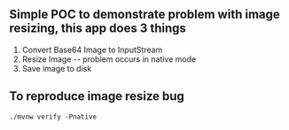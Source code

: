 ## Simple POC to demonstrate problem with image resizing, this app does 3 things

1. Convert Base64 Image to InputStream
2. Resize Image -- problem occurs in native mode
3. Save image to disk

## To reproduce image resize bug
`./mvnw verify -Pnative`



